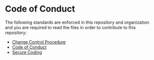 # Code of Conduct

The following standards are enforced in this repository and organization and you are required to read the files in order to contribute to this repository:

* [Change Control Procedure](https://github.com/kabuki-starship/markdown.software_engineering/standards/change_control_proceedure.md)
* [Code of Conduct](https://github.com/kabuki-starship/markdown.software_engineering/standards/code_of_conduct.md)
* [Secure Coding](https://github.com/kabuki-starship/markdown.software_engineering/standards/secure_coding.md)
